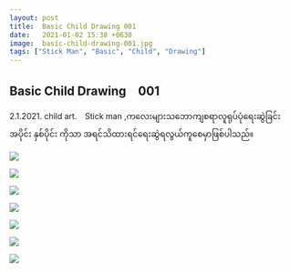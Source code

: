 ```yaml
---
layout: post
title:  Basic Child Drawing 001
date:   2021-01-02 15:38 +0630
image:  basic-child-drawing-001.jpg
tags: ["Stick Man", "Basic", "Child", "Drawing"]
---
```

## Basic Child Drawing　001
2.1.2021. child art.　Stick man ,ကလေးများသဘောကျစရာလူရုပ်ပုံရေးဆွဲခြင်း　အပိုင်း နှစ်ပိုင်း ကိုသာ အရင်သိထားရင်ရေးဆွဲရလွယ်ကူစေမှာဖြစ်ပါသည်။

![]({{site.baseurl}}/img/basic-child-drawing-001/01-01.jpg)

![]({{site.baseurl}}/img/basic-child-drawing-001/01-02.jpg)

![]({{site.baseurl}}/img/basic-child-drawing-001/01-03.jpg)

![]({{site.baseurl}}/img/basic-child-drawing-001/01-04.jpg)

![]({{site.baseurl}}/img/basic-child-drawing-001/01-05.jpg)

![]({{site.baseurl}}/img/basic-child-drawing-001/01-06.jpg)

![]({{site.baseurl}}/img/basic-child-drawing-001/01-07.jpg)
